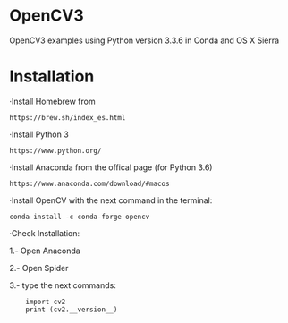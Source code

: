 # OpenCV3

OpenCV3 examples using Python version 3.3.6 in Conda and OS X Sierra

# Installation

·Install Homebrew from 

    https://brew.sh/index_es.html

·Install Python 3

    https://www.python.org/

·Install Anaconda from the offical page (for Python 3.6)

    https://www.anaconda.com/download/#macos

·Install OpenCV with the next command in the terminal:

    conda install -c conda-forge opencv

·Check Installation:

1.- Open Anaconda

2.- Open Spider

3.- type the next commands:

        import cv2
        print (cv2.__version__)



